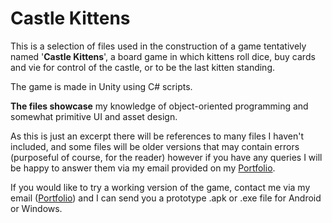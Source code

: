 # Castle Kittens

This is a selection of files used in the construction of a game tentatively named '**Castle Kittens**', a board game in which kittens roll dice, buy cards and vie for control of the castle, or to be the last kitten standing.

The game is made in Unity using C# scripts.

**The files showcase** my knowledge of object-oriented programming and somewhat primitive UI and asset design.

As this is just an excerpt there will be references to many files I haven't included, and some files will be older versions that may contain errors (purposeful of course, for the reader) however if you have any queries I will be happy to answer them via my email provided on my [Portfolio](https://thomasdoyle11.github.io/).

If you would like to try a working version of the game, contact me via my email ([Portfolio](https://thomasdoyle11.github.io/)) and I can send you a prototype .apk or .exe file for Android or Windows.
